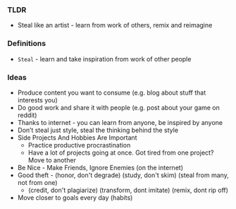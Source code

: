 ### TLDR
* Steal like an artist - learn from work of others, remix and reimagine

### Definitions
* `Steal` - learn and take inspiration from work of other people

### Ideas
* Produce content you want to consume (e.g. blog about stuff that interests you)
* Do good work and share it with people (e.g. post about your game on reddit)
* Thanks to internet - you can learn from anyone, be inspired by anyone
* Don’t steal just style, steal the thinking behind the style
* Side Projects And Hobbies Are Important
    * Practice productive procrastination
    * Have a lot of projects going at once. Got tired from one project? Move to another
* Be Nice - Make Friends, Ignore Enemies (on the internet)
* Good theft - (honor, don't degrade) (study, don't skim) (steal from many, not from one) 
    * (credit, don't plagiarize) (transform, dont imitate) (remix, dont rip off)
* Move closer to goals every day (habits)
